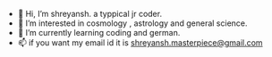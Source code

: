 - 👋 Hi, I’m shreyansh. a typpical jr coder.
- 👀 I’m interested in cosmology , astrology and general science.
- 🌱 I’m currently learning coding and german.
- 📫 if you want my email id it is shreyansh.masterpiece@gmail.com


